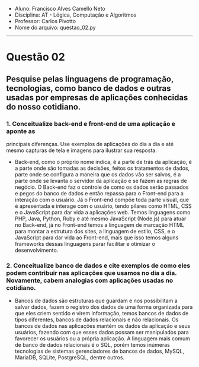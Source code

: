 - Aluno: Francisco Alves Camello Neto
- Disciplina: AT - Lógica, Computação e Algoritmos
- Professor: Carlos Pivotto
- Nome do arquivo: questao_02.py

---
# Questão 02
## Pesquise pelas linguagens de programação, tecnologias, como banco de dados e outras usadas por empresas de aplicações conhecidas do nosso cotidiano.

### 1. Conceitualize back-end e front-end de uma aplicação e aponte as
principais diferenças. Use exemplos de aplicações do dia a dia e até mesmo capturas de tela e imagens para ilustrar sua resposta.

- Back-end, como o próprio nome indica, é a parte de trás da aplicação, é a parte onde são tomadas as decisões, feitos os tratamentos de dados, parte onde se configura a maneira que os dados vão ser salvos, é a parte onde se levanta o servidor da aplicação e se fazem as regras de negócio. O Back-end faz o controle de como os dados serão passados e pegos do banco de dados e então repassa para o Front-end para a interação com o usuário. Já o Front-end compõe toda parte visual, que é apresentada e interage com o usuário, tendo pilares como HTML, CSS e o JavaScript para dar vida a aplicações web. Temos linguagens como PHP, Java, Python, Ruby e até mesmo JavaScript (Node.js) para atuar no Back-end, já no Front-end temos a linguagem de marcação HTML para montar a estrutura dos sites, a linguagem de estilo, CSS, e o JavaScript para dar vida ao Front-end, mais que isso temos alguns frameworks dessas linguagens parar facilitar e otimizar o desenvolvimento.

### 2. Conceitualize banco de dados e cite exemplos de como eles podem contribuir nas aplicações que usamos no dia a dia. Novamente, cabem analogias com aplicações usadas no cotidiano.

- Bancos de dados são estruturas que guardam e nos possibilitam a salvar dados, fazem o registro dos dados de uma forma organizada para que eles criem sentido e virem informação, temos bancos de dados de tipos diferentes, bancos de dados relacionais e não relacionais. Os bancos de dados nas aplicações mantém os dados da aplicação e seus usuários, fazendo com que esses dados possam ser manipulados para favorecer os usuários ou a própria aplicação. A linguagem mais comum de banco de dados relacionais é o SQL, porém temos inúmeras tecnologias de sistemas gerenciadores de bancos de dados, MySQL, MariaDB, SQLite, PostgreSQL, dentre outros.